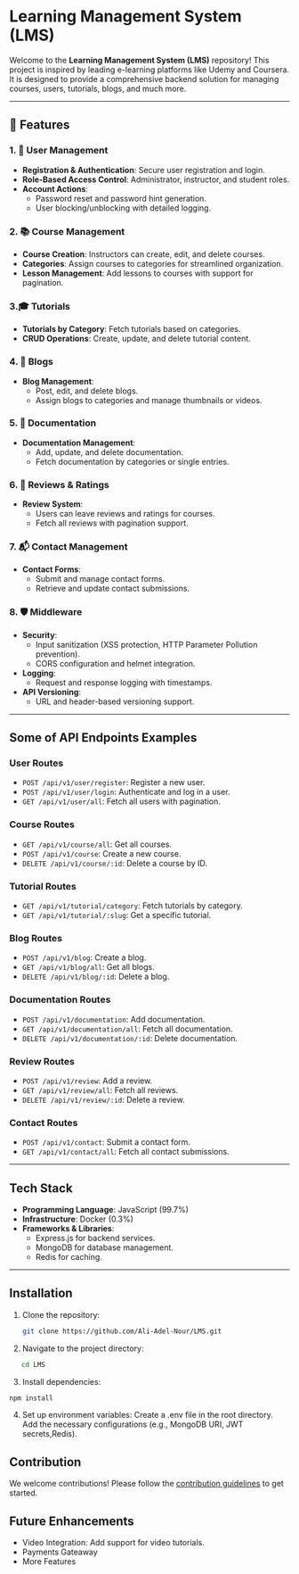 # Learning Management System (LMS)

Welcome to the **Learning Management System (LMS)** repository! This project is inspired by leading e-learning platforms like Udemy and Coursera. It is designed to provide a comprehensive backend solution for managing courses, users, tutorials, blogs, and much more.

---

##  🌟 Features 

### 1. 👤 User Management
- **Registration & Authentication**: Secure user registration and login.
- **Role-Based Access Control**: Administrator, instructor, and student roles.
- **Account Actions**:
  - Password reset and password hint generation.
  - User blocking/unblocking with detailed logging.

### 2. 📚 Course Management
- **Course Creation**: Instructors can create, edit, and delete courses.
- **Categories**: Assign courses to categories for streamlined organization.
- **Lesson Management**: Add lessons to courses with support for pagination.

### 3.🎓 Tutorials
- **Tutorials by Category**: Fetch tutorials based on categories.
- **CRUD Operations**: Create, update, and delete tutorial content.

### 4. 📝  Blogs
- **Blog Management**:
  - Post, edit, and delete blogs.
  - Assign blogs to categories and manage thumbnails or videos.

### 5. 📄  Documentation
- **Documentation Management**:
  - Add, update, and delete documentation.
  - Fetch documentation by categories or single entries.

### 6. 🌟 Reviews & Ratings
- **Review System**:
  - Users can leave reviews and ratings for courses.
  - Fetch all reviews with pagination support.

### 7. 📬  Contact Management
- **Contact Forms**:
  - Submit and manage contact forms.
  - Retrieve and update contact submissions.

### 8.  🛡️ Middleware
- **Security**:
  - Input sanitization (XSS protection, HTTP Parameter Pollution prevention).
  - CORS configuration and helmet integration.
- **Logging**:
  - Request and response logging with timestamps.
- **API Versioning**:
  - URL and header-based versioning support.

---

## Some of API Endpoints Examples

### User Routes
- `POST /api/v1/user/register`: Register a new user.
- `POST /api/v1/user/login`: Authenticate and log in a user.
- `GET /api/v1/user/all`: Fetch all users with pagination.

### Course Routes
- `GET /api/v1/course/all`: Get all courses.
- `POST /api/v1/course`: Create a new course.
- `DELETE /api/v1/course/:id`: Delete a course by ID.

### Tutorial Routes
- `GET /api/v1/tutorial/category`: Fetch tutorials by category.
- `GET /api/v1/tutorial/:slug`: Get a specific tutorial.

### Blog Routes
- `POST /api/v1/blog`: Create a blog.
- `GET /api/v1/blog/all`: Get all blogs.
- `DELETE /api/v1/blog/:id`: Delete a blog.

### Documentation Routes
- `POST /api/v1/documentation`: Add documentation.
- `GET /api/v1/documentation/all`: Fetch all documentation.
- `DELETE /api/v1/documentation/:id`: Delete documentation.

### Review Routes
- `POST /api/v1/review`: Add a review.
- `GET /api/v1/review/all`: Fetch all reviews.
- `DELETE /api/v1/review/:id`: Delete a review.

### Contact Routes
- `POST /api/v1/contact`: Submit a contact form.
- `GET /api/v1/contact/all`: Fetch all contact submissions.

---

## Tech Stack
- **Programming Language**: JavaScript (99.7%)
- **Infrastructure**: Docker (0.3%)
- **Frameworks & Libraries**:
  - Express.js for backend services.
  - MongoDB for database management.
  - Redis for caching.

---

## Installation

1. Clone the repository:
   ```bash
   git clone https://github.com/Ali-Adel-Nour/LMS.git

2. Navigate to the project directory:
```bash
   cd LMS
```

3. Install dependencies:
```bash
npm install
```
4. Set up environment variables:
Create a .env file in the root directory.
Add the necessary configurations (e.g., MongoDB URI, JWT secrets,Redis).

## Contribution
We welcome contributions! Please follow the [contribution guidelines](https://github.com/Ali-Adel-Nour/LMS/new/CONTRIBUTING.md) to get started.


## Future Enhancements
- Video Integration: Add support for video tutorials.
-  Payments Gateaway
- More Features




